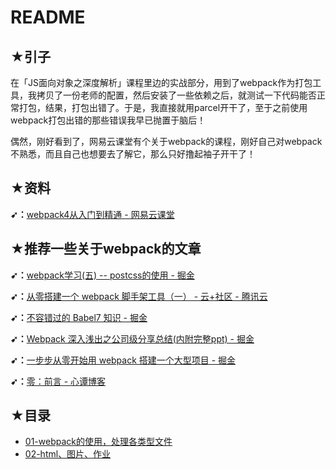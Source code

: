 # README

## ★引子

在「JS面向对象之深度解析」课程里边的实战部分，用到了webpack作为打包工具，我拷贝了一份老师的配置，然后安装了一些依赖之后，就测试一下代码能否正常打包，结果，打包出错了。于是，我直接就用parcel开干了，至于之前使用webpack打包出错的那些错误我早已抛置于脑后！

偶然，刚好看到了，网易云课堂有个关于webpack的课程，刚好自己对webpack不熟悉，而且自己也想要去了解它，那么只好撸起袖子开干了！

## ★资料

**➹：**[webpack4从入门到精通 - 网易云课堂](https://study.163.com/course/courseMain.htm?courseId=1209592947)

## ★推荐一些关于webpack的文章

**➹：**[webpack学习(五) -- postcss的使用 - 掘金](https://juejin.im/post/5cab0f6f6fb9a05e233caa3a)

**➹：**[从零搭建一个 webpack 脚手架工具（一） - 云+社区 - 腾讯云](https://cloud.tencent.com/developer/article/1549555)

**➹：**[不容错过的 Babel7 知识 - 掘金](https://juejin.im/post/5ddff3abe51d4502d56bd143)

**➹：**[Webpack 深入浅出之公司级分享总结(内附完整ppt) - 掘金](https://juejin.im/post/5df884ad6fb9a0164e7f979d)

**➹：**[一步步从零开始用 webpack 搭建一个大型项目 - 掘金](https://juejin.im/post/5de06aa851882572d672c1ad#0_1)

**➹：**[零：前言 - 心谭博客](https://xin-tan.com/passages/2018-07-29-webpack-demos-introduction/)

## ★目录

- [01-webpack的使用，处理各类型文件](./01.md)
- [02-html、图片、作业](./02.md)



